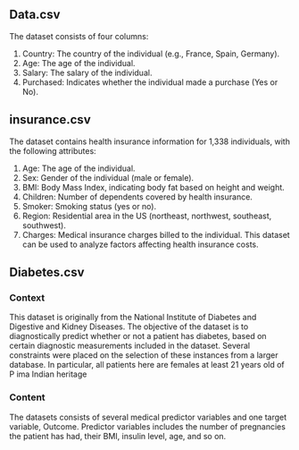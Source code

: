 ## Data.csv
The dataset consists of four columns:
1. Country: The country of the individual (e.g., France, Spain, Germany).
2. Age: The age of the individual.
3. Salary: The salary of the individual.
4. Purchased: Indicates whether the individual made a purchase (Yes or No).


## insurance.csv
The dataset contains health insurance information for 1,338 individuals, with the following attributes:
1. Age: The age of the individual.
2. Sex: Gender of the individual (male or female).
3. BMI: Body Mass Index, indicating body fat based on height and weight.
4. Children: Number of dependents covered by health insurance.
5. Smoker: Smoking status (yes or no).
6. Region: Residential area in the US (northeast, northwest, southeast, southwest).
7. Charges: Medical insurance charges billed to the individual.
This dataset can be used to analyze factors affecting health insurance costs.

## Diabetes.csv

### Context
This dataset is originally from the National Institute of Diabetes and Digestive and Kidney Diseases. 
The objective of the dataset is to diagnostically predict whether or not a patient has diabetes, based on 
certain diagnostic measurements included in the dataset. Several constraints were placed on the selection of 
these instances from a larger database. In particular, all patients here are females at least 21 years old of P
ima Indian heritage
### Content
The datasets consists of several medical predictor variables and one target variable, Outcome. 
Predictor variables includes the number of pregnancies the patient has had, their BMI, insulin level, age, and so on.






